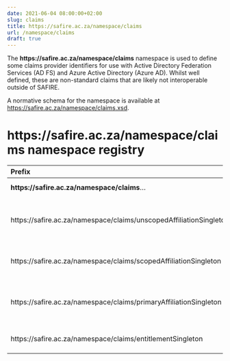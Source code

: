 ```yaml
---
date: 2021-06-04 08:00:00+02:00
slug: claims
title: https://safire.ac.za/namespace/claims
url: /namespace/claims
draft: true
---
```


The **https\://safire.ac.za/namespace/claims** namespace is used to define some claims provider identifiers for use with Active Directory Federation Services (AD FS) and Azure Active Directory (Azure AD). Whilst well defined, these are non-standard claims that are likely not interoperable outside of SAFIRE.

A normative schema for the namespace is available at https://safire.ac.za/namespace/claims.xsd.

# https\://safire.ac.za/namespace/claims namespace registry

| Prefix | Use/Description |
:--------|:----------------|
| **https\://safire.ac.za/namespace/claims**… | Used for claims provider identifiers in AD FS or Azure AD |
| https\://safire.ac.za/namespace/claims/unscopedAffiliationSingleton | Space delimited singleton representation of [eduPersonAffiliation]({{< ref "/technical/attributes/edupersonaffiliation.md" >}}), utilising the same limited vocabulary (defined here as `safire:AffiliationVocabularyType`). |
| https\://safire.ac.za/namespace/claims/scopedAffiliationSingleton | Space delimited singleton representation of [eduPersonScopedAffiliation]({{< ref "/technical/attributes/edupersonscopedaffiliation.md" >}}), utilising the same limited vocabulary. |
| https\://safire.ac.za/namespace/claims/primaryAffiliationSingleton | Singleton representation of [eduPersonPrimaryAffiliation]({{< ref "/technical/attributes/edupersonscopedaffiliation.md" >}}), utilising the same limited vocabulary. Not actually required, but here for completeness.|
| https\://safire.ac.za/namespace/claims/entitlementSingleton | Space delimited singleton representation of [eduPersonEntitlement]({{< ref "/technical/attributes/edupersonentitlement.md" >}}). |

